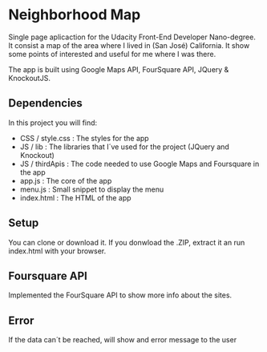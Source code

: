 # Neighborhood Map
  Single page aplicaction for the Udacity Front-End Developer Nano-degree.
  It consist a map of the area where I lived in (San José) California. It show some points of interested and useful for me where I was there.

  The app is built using Google Maps API, FourSquare API, JQuery & KnockoutJS.

## Dependencies
  In this project you will find:
  <ul>
    <li> CSS / style.css : The styles for the app</li>
    <li>JS / lib : The libraries that I´ve used for the project (JQuery and Knockout) </li>
    <li>JS / thirdApis : The code needed to use Google Maps and Foursquare in the app</li>
    <li>app.js : The core of the app</li>
    <li>menu.js : Small snippet to display the menu </li>
    <li>index.html : The HTML of the app</li>
  </ul>

## Setup
You can clone or download it.
If you donwload the .ZIP, extract it an run index.html with your browser.

## Foursquare API
  Implemented the FourSquare API to show more info about the sites.
 
## Error
  If the data can´t be reached, will show and error message to the user
  
